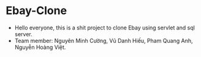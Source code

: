 # Ebay-Clone
+ Hello everyone, this is a shit project to clone Ebay using servlet and sql server.
+ Team member: Nguyên Minh Cường, Vũ Danh Hiếu, Pham Quang Anh, Nguyễn Hoàng Việt.
